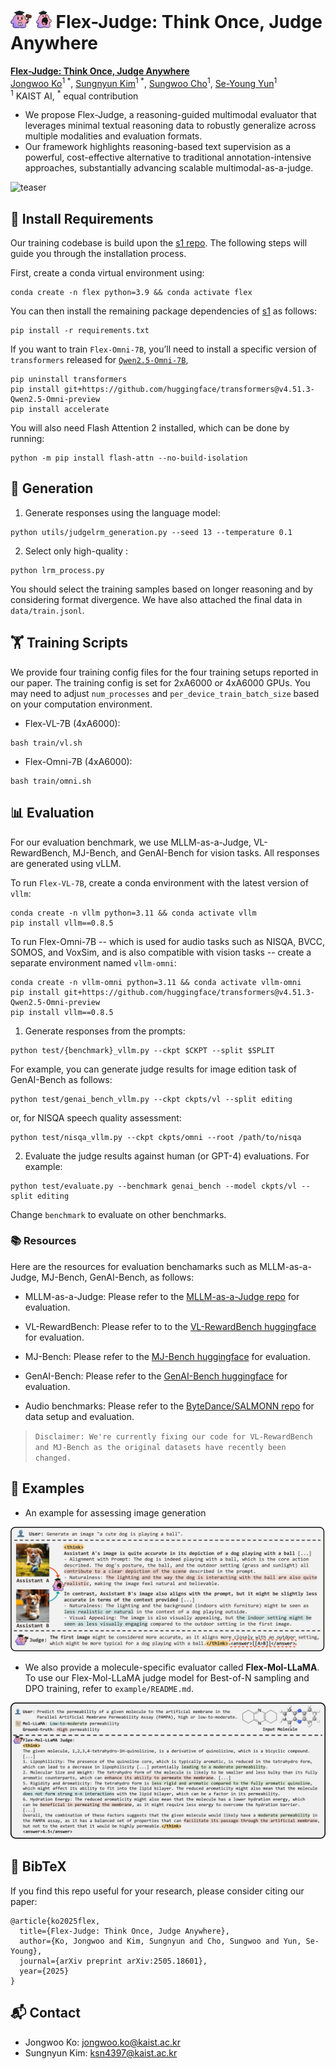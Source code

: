 # <img src="assets/flex_1.png" alt="Flex mascot" height="28"/> <img src="assets/flex_2.png" alt="Flex mascot" height="28"/> Flex-Judge: Think Once, Judge Anywhere 

[**Flex-Judge: Think Once, Judge Anywhere**](https://arxiv.org/abs/2310.05424)       
[Jongwoo Ko](https://sites.google.com/view/jongwooko)<sup>1 \*</sup>,
[Sungnyun Kim](https://sungnyunkim.notion.site/Sungnyun-Kim-4770a0182c47469ebdcd357cde97bd32)<sup>1 \*</sup>,
[Sungwoo Cho](https://peter-sungwoocho.github.io/)<sup>1</sup>,
[Se-Young Yun](https://fbsqkd.github.io)<sup>1</sup><br/>
<sup>1</sup> KAIST AI, <sup>\*</sup> equal contribution

- We propose Flex-Judge, a reasoning-guided multimodal evaluator that leverages minimal textual reasoning data to robustly generalize across multiple modalities and evaluation formats.
- Our framework highlights reasoning-based text supervision as a powerful, cost-effective alternative to traditional annotation-intensive approaches, substantially advancing scalable multimodal-as-a-judge.

![teaser](assets/flex_judge_framework.png)

## 🔧 Install Requirements

Our training codebase is build upon the [s1 repo](https://github.com/simplescaling/s1). The following steps will guide you through the installation process.

First, create a conda virtual environment using:
```shell
conda create -n flex python=3.9 && conda activate flex
```

You can then install the remaining package dependencies of [s1](https://github.com/simplescaling/s1) as follows:

```shell
pip install -r requirements.txt
```

If you want to train `Flex-Omni-7B`, you’ll need to install a specific version of `transformers` released for [`Qwen2.5-Omni-7B`](https://huggingface.co/Qwen/Qwen2.5-Omni-7B),
```shell
pip uninstall transformers
pip install git+https://github.com/huggingface/transformers@v4.51.3-Qwen2.5-Omni-preview
pip install accelerate
```

You will also need Flash Attention 2 installed, which can be done by running:

```shell
python -m pip install flash-attn --no-build-isolation
```

## 🚀 Generation

1. Generate responses using the language model:

```shell
python utils/judgelrm_generation.py --seed 13 --temperature 0.1
```

2. Select only high-quality :

```shell
python lrm_process.py
```

You should select the training samples based on longer reasoning and by considering format divergence. We have also attached the final data in `data/train.jsonl`.

## 🏋️ Training Scripts

We provide four training config files for the four training setups reported in our paper. The training config is set for 2xA6000 or 4xA6000 GPUs. You may need to adjust `num_processes` and `per_device_train_batch_size` based on your computation environment.

* Flex-VL-7B (4xA6000):
```Shell
bash train/vl.sh
```

* Flex-Omni-7B (4xA6000):
```Shell
bash train/omni.sh
```

## 📊 Evaluation

For our evaluation benchmark, we use MLLM-as-a-Judge, VL-RewardBench, MJ-Bench, and GenAI-Bench for vision tasks. All responses are generated using vLLM.

To run `Flex-VL-7B`, create a conda environment with the latest version of `vllm`:
```shell
conda create -n vllm python=3.11 && conda activate vllm
pip install vllm==0.8.5
```

To run Flex-Omni-7B -- which is used for audio tasks such as NISQA, BVCC, SOMOS, and VoxSim, and is also compatible with vision tasks -- create a separate environment named `vllm-omni`:

```shell
conda create -n vllm-omni python=3.11 && conda activate vllm-omni
pip install git+https://github.com/huggingface/transformers@v4.51.3-Qwen2.5-Omni-preview
pip install vllm==0.8.5
```

1. Generate responses from the prompts:

```shell
python test/{benchmark}_vllm.py --ckpt $CKPT --split $SPLIT
```

For example, you can generate judge results for image edition task of GenAI-Bench as follows:

```shell
python test/genai_bench_vllm.py --ckpt ckpts/vl --split editing
```

or, for NISQA speech quality assessment:

```shell
python test/nisqa_vllm.py --ckpt ckpts/omni --root /path/to/nisqa
```

2. Evaluate the judge results against human (or GPT-4) evaluations. For example:

```shell
python test/evaluate.py --benchmark genai_bench --model ckpts/vl --split editing
```

Change `benchmark` to evaluate on other benchmarks.

### 📚 Resources
Here are the resources for evaluation benchamarks such as MLLM-as-a-Judge, MJ-Bench, GenAI-Bench, as follows:

* MLLM-as-a-Judge: Please refer to the [MLLM-as-a-Judge repo](https://github.com/Dongping-Chen/MLLM-Judge/tree/main/Dataset) for evaluation.

* VL-RewardBench: Please refer to to the [VL-RewardBench huggingface](https://huggingface.co/datasets/MMInstruction/VL-RewardBench) for evaluation.

* MJ-Bench: Please refer to the [MJ-Bench huggingface](https://huggingface.co/datasets/MJ-Bench/MJ-Bench) for evaluation.

* GenAI-Bench: Please refer to the [GenAI-Bench huggingface](https://huggingface.co/datasets/TIGER-Lab/GenAI-Bench/viewer/video_generation) for evaluation.

* Audio benchmarks: Please refer to the [ByteDance/SALMONN repo](https://github.com/bytedance/SALMONN/blob/main/quality_assessment/README.md) for data setup and evaluation.

> `Disclaimer: We're currently fixing our code for VL-RewardBench and MJ-Bench as the original datasets have recently been changed.`

## 🧪 Examples

- An example for assessing image generation

![teaser](assets/flex_judge_example.png)

- We also provide a molecule-specific evaluator called **Flex-Mol-LLaMA**. To use our Flex-Mol-LLaMA judge model for Best-of-N sampling and DPO training, refer to `example/README.md`.

![teaser](assets/flex_mol_llama_example.png)

## 📖 BibTeX
If you find this repo useful for your research, please consider citing our paper:

```
@article{ko2025flex,
  title={Flex-Judge: Think Once, Judge Anywhere},
  author={Ko, Jongwoo and Kim, Sungnyun and Cho, Sungwoo and Yun, Se-Young},
  journal={arXiv preprint arXiv:2505.18601},
  year={2025}
}
```

## 📬 Contact
- Jongwoo Ko: jongwoo.ko@kaist.ac.kr
- Sungnyun Kim: ksn4397@kaist.ac.kr
